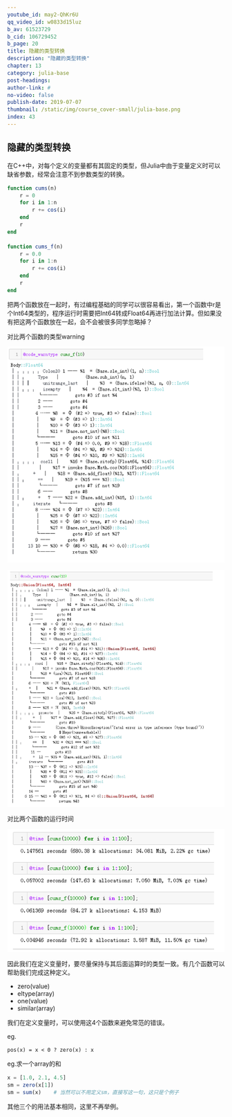 ```yaml
---
youtube_id: may2-QhKr6U
qq_video_id: w0833d15luz
b_av: 61523729
b_cid: 106729452
b_page: 20
title: 隐藏的类型转换
description: "隐藏的类型转换"
chapter: 13
category: julia-base
post-headings:
author-link: #
no-video: false
publish-date: 2019-07-07
thumbnail: /static/img/course_cover-small/julia-base.png
index: 43
---
```



## 隐藏的类型转换

在C++中，对每个定义的变量都有其固定的类型，但Julia中由于变量定义时可以缺省参数，经常会注意不到参数类型的转换。

```Julia
function cums(n)
    r = 0
    for i in 1:n
        r += cos(i)
    end
    r
end

function cums_f(n)
    r = 0.0
    for i in 1:n
        r += cos(i)
    end
    r
end
```
把两个函数放在一起时，有过编程基础的同学可以很容易看出，第一个函数中r是个Int64类型的，程序运行时需要把Int64转成Float64再进行加法计算。但如果没有把这两个函数放在一起，会不会被很多同学忽略掉？

对比两个函数的类型warning

![image](https://raw.githubusercontent.com/Bounce00/pic/master/Julia%20course/13-18.png)

![image](https://raw.githubusercontent.com/Bounce00/pic/master/Julia%20course/13-19.png)


对比两个函数的运行时间

![image](https://raw.githubusercontent.com/Bounce00/pic/master/Julia%20course/13-20.png)

因此我们在定义变量时，要尽量保持与其后面运算时的类型一致。有几个函数可以帮助我们完成这种定义。

 - zero(value)
 - eltype(array)
 - one(value)
 - similar(array)

我们在定义变量时，可以使用这4个函数来避免常范的错误。

eg.
```
pos(x) = x < 0 ? zero(x) : x
```

eg.求一个array的和
```Julia
x = [1.0, 2.1, 4.5]
sm = zero(x[1])
sm = sum(x)    # 当然可以不用定义sm，直接写这一句，这只是个例子
```

其他三个的用法基本相同，这里不再举例。




</font>

